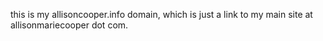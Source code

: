 this is my allisoncooper.info domain, which is just a link to my main site at allisonmariecooper dot com.
